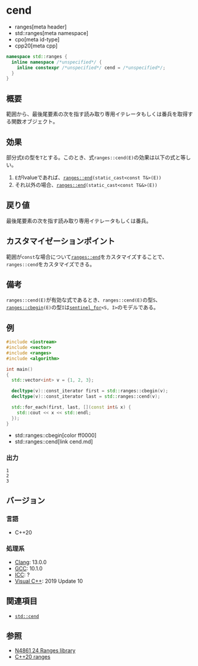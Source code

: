 # cend
* ranges[meta header]
* std::ranges[meta namespace]
* cpo[meta id-type]
* cpp20[meta cpp]

```cpp
namespace std::ranges {
  inline namespace /*unspecified*/ {
    inline constexpr /*unspecified*/ cend = /*unspecified*/;
  }
}
```

## 概要
範囲から、最後尾要素の次を指す読み取り専用イテレータもしくは番兵を取得する関数オブジェクト。

## 効果
部分式`E`の型を`T`とする。このとき、式`ranges::cend(E)`の効果は以下の式と等しい。

1. `E`がlvalueであれば、[`ranges::end`](end.md)`(static_cast<const T&>(E))`
2. それ以外の場合、[`ranges::end`](end.md)`(static_cast<const T&&>(E))`

## 戻り値
最後尾要素の次を指す読み取り専用イテレータもしくは番兵。

## カスタマイゼーションポイント
範囲が`const`な場合について[`ranges::end`](end.md)をカスタマイズすることで、`ranges::cend`をカスタマイズできる。

## 備考
`ranges​::c​end(E)`が有効な式であるとき、`ranges::cend(E)`の型`S`、[`ranges::cbegin`](cbegin.md)`(E)`の型`I`は[`sentinel_for`](/reference/iterator/sentinel_for.md)`<S, I>`のモデルである。

## 例
```cpp example
#include <iostream>
#include <vector>
#include <ranges>
#include <algorithm>

int main()
{
  std::vector<int> v = {1, 2, 3};

  decltype(v)::const_iterator first = std::ranges::cbegin(v);
  decltype(v)::const_iterator last = std::ranges::cend(v);

  std::for_each(first, last, [](const int& x) {
    std::cout << x << std::endl;
  });
}
```
* std::ranges::cbegin[color ff0000]
* std::ranges::cend[link cend.md]

### 出力
```
1
2
3
```

## バージョン
### 言語
- C++20

### 処理系
- [Clang](/implementation.md#clang): 13.0.0
- [GCC](/implementation.md#gcc): 10.1.0
- [ICC](/implementation.md#icc): ?
- [Visual C++](/implementation.md#visual_cpp): 2019 Update 10

## 関連項目
- [`std::cend`](/reference/iterator/cend.md)

## 参照
- [N4861 24 Ranges library](https://timsong-cpp.github.io/cppwp/n4861/ranges)
- [C++20 ranges](https://techbookfest.org/product/5134506308665344)
